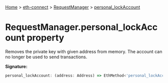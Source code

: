 [Home](./index) &gt; [eth-connect](./eth-connect.md) &gt; [RequestManager](./eth-connect.requestmanager.md) &gt; [personal\_lockAccount](./eth-connect.requestmanager.personal_lockaccount.md)

# RequestManager.personal\_lockAccount property

Removes the private key with given address from memory. The account can no longer be used to send transactions.

**Signature:**
```javascript
personal_lockAccount: (address: Address) => EthMethod<'personal_lockAccount'>
```
